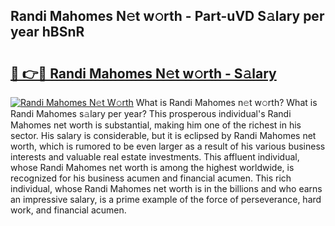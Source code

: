 ## Randi Mahomes N𝚎t w𝚘rth - Part-uVD S𝚊lary per year hBSnR

# <h2><a href="http://gc3ib2.nevu.top/?p=Randi+Mahomes">🔗 👉🔴 Randi Mahomes N𝚎t w𝚘rth - S𝚊lary</a></h2>

[![Randi Mahomes N𝚎t W𝚘rth](https://i.imgur.com/Oavwk0R.jpeg)](http://gc3ib2.nevu.top/?p=Randi+Mahomes)
What is Randi Mahomes n𝚎t w𝚘rth? What is Randi Mahomes s𝚊lary per year?
This prosperous individual's Randi Mahomes net worth is substantial, making him one of the richest in his sector. His salary is considerable, but it is eclipsed by Randi Mahomes net worth, which is rumored to be even larger as a result of his various business interests and valuable real estate investments. This affluent individual, whose Randi Mahomes net worth is among the highest worldwide, is recognized for his business acumen and financial acumen. This rich individual, whose Randi Mahomes net worth is in the billions and who earns an impressive salary, is a prime example of the force of perseverance, hard work, and financial acumen.
